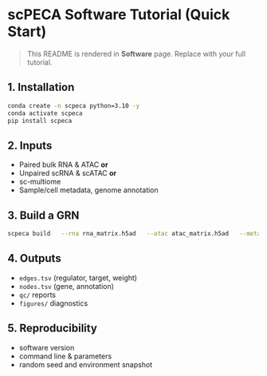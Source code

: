 # scPECA Software Tutorial (Quick Start)

> This README is rendered in **Software** page. Replace with your full tutorial.

## 1. Installation
```bash
conda create -n scpeca python=3.10 -y
conda activate scpeca
pip install scpeca
```

## 2. Inputs
- Paired bulk RNA & ATAC **or**
- Unpaired scRNA & scATAC **or**
- sc-multiome
- Sample/cell metadata, genome annotation

## 3. Build a GRN
```bash
scpeca build   --rna rna_matrix.h5ad   --atac atac_matrix.h5ad   --meta meta.tsv   --out out_grn/
```

## 4. Outputs
- `edges.tsv` (regulator, target, weight)
- `nodes.tsv` (gene, annotation)
- `qc/` reports
- `figures/` diagnostics

## 5. Reproducibility
- software version
- command line & parameters
- random seed and environment snapshot

